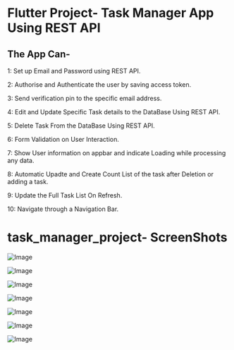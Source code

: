 # Flutter Project- Task Manager App Using REST API
## The App Can-

1: Set up Email and Password using REST API.

2: Authorise and Authenticate the user by saving access token.

3: Send verification pin to the specific email address.

4: Edit and Update Specific Task details to the DataBase Using REST API.

5: Delete Task From the DataBase Using REST API.

6: Form Validation on User Interaction.

7: Show User information on appbar and indicate Loading while processing any data.

8: Automatic Upadte and Create Count List of the task after Deletion or adding a task.

9: Update the Full Task List On Refresh.

10: Navigate through a Navigation Bar.

# task_manager_project- ScreenShots

![Image](https://github.com/user-attachments/assets/86fe3da2-3539-41c2-b9f4-99434eb811d3)

![Image](https://github.com/user-attachments/assets/e7e6b21e-2848-43f2-9306-3ad782d6a456)

![Image](https://github.com/user-attachments/assets/f95b0041-303c-4e5d-8ecc-cd43fb3ee295)

![Image](https://github.com/user-attachments/assets/f35b88cb-bd8b-4d1e-8941-807e7bb59da4)

![Image](https://github.com/user-attachments/assets/97548bc6-cb73-460c-bc27-f92dbdd3347c)

![Image](https://github.com/user-attachments/assets/0094991c-89c0-476e-ba48-0d7897ff7c1c)

![Image](https://github.com/user-attachments/assets/97ad2926-689f-4eb5-a703-839fc2b695a0)


